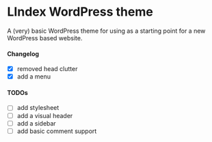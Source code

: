 # LIndex WordPress theme

A (very) basic WordPress theme for using as a starting point for a new WordPress
based website.

#### Changelog

- [x] removed head clutter
- [x] add a menu

#### TODOs

- [ ] add stylesheet
- [ ] add a visual header
- [ ] add a sidebar
- [ ] add basic comment support